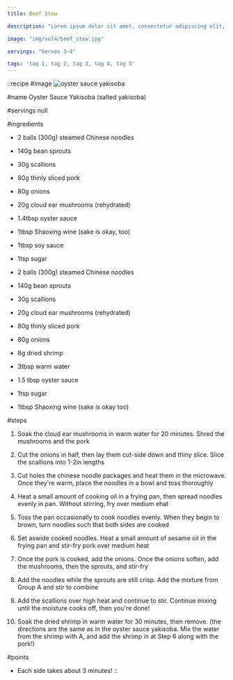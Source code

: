 ```yaml
---
title: Beef Stew

description: "Lorem ipsum dolor sit amet, consectetur adipiscing elit, sed do eiusmod tempor incididunt ut labore et dolore magna aliqua. Tincidunt eget nullam non nisi est sit amet facilisis."

image: "img/vol4/beef_stew.jpg"

servings: "Serves 3-4"

tags: 'tag 1, tag 2, tag 3, tag 4, tag 5'
---
```


::recipe
#image
![oyster sauce yakisoba](/img/vol9/oyster_sauce_yakisoba.jpg)

#name
Oyster Sauce Yakisoba (salted yakisoba)

#servings
null

#ingredients
- 2 balls (300g) steamed Chinese noodles
- 140g bean sprouts
- 30g scallions
- 80g thinly sliced pork
- 80g onions
- 20g cloud ear mushrooms (rehydrated)

- 1.4tbsp oyster sauce
- 1tbsp Shaoxing wine (sake is okay, too)
- 1tbsp soy sauce
- 1tsp sugar

- 2 balls (300g) steamed Chinese noodles
- 140g bean sprouts
- 30g scallions
- 20g cloud ear mushrooms (rehydrated)
- 80g thinly sliced pork
- 80g onions
- 8g dried shrimp
- 3tbsp warm water

- 1.5 tbsp oyster sauce
- 1tsp sugar
- 1tbsp Shaoxing wine (sake is okay too)

#steps
1. Soak the cloud ear mushrooms in warm water for 20 minutes. Shred the mushrooms and the pork

2. Cut the onions in half, then lay them cut-side down and thiny slice. Slice the scallions into 1-2in lengths

3. Cut holes the chinese noodle packages and heat them in the microwave. Once they're warm, place the noodles in a bowl and toss thoroughly

4. Heat a small amount of cooking oil in a frying pan, then spread noodles evenly in pan. Without stirring, fry over medium ehat

5. Toss the pan occasionally to cook noodles evenly. When they begin to brown, turn noodles such that both sides are cooked

6. Set aswide cooked noodles. Heat a small amount of sesame oil in the frying pan and stir-fry pork over medium heat

7. Once the pork is cooked, add the onions. Once the onions soften, add the mushrooms, then the sprouts, and stir-fry

8. Add the noodles while the sprouts are still crisp. Add the mixture from Group A and stir to combine

9. Add the scallions over high heat and continue to stir. Continue mixing until the moisture cooks off, then you're done!

10. Soak the dried shrimp in warm water for 30 minutes, then remove. (the directions are the same as in the oyster sauce yakisoba. Mix the water from the shrimp with A, and add the shrimp in at Step 6 along with the pork!)

#points
- Each side takes about 3 minutes!
::